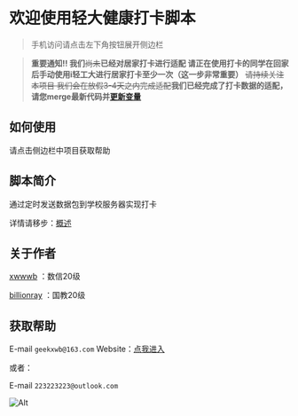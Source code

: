 # 欢迎使用轻大健康打卡脚本
>手机访问请点击左下角按钮展开侧边栏

> **重要通知!! 我们**~~尚未~~**已经对居家打卡进行适配 请正在使用打卡的同学在回家后手动使用i轻工大进行居家打卡至少一次（这一步非常重要）** ~~请持续关注本项目 我们会在放假3-4天之内完成适配~~**我们已经完成了打卡数据的适配，请您merge最新代码并[更新变量](#github-actions推荐)**

## 如何使用
请点击侧边栏中项目获取帮助
## 脚本简介

通过定时发送数据包到学校服务器实现打卡

详情请移步：[概述](https://daka.xwwwb.com/#/index)

## 关于作者

[xwwwb](https://github.com/xwwwb) ：数信20级

[billionray](https://github.com/billionray) ：国教20级


## 获取帮助

E-mail `geekxwb@163.com`
Website：<a target=_blank href="https://www.xwwwb.com/">点我进入</a>

或者：

E-mail `223223223@outlook.com`

![Alt](https://repobeats.axiom.co/api/embed/0fc8edb8e89824cdcc0be64c0913b1d19788cd85.svg "Repobeats analytics image")
